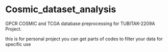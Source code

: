 # Cosmic_dataset_analysis
GPCR COSMIC and TCGA database preprocessing for TUBITAK-2209A Project.



this is for personal project you can get parts of codes to filter your data for specific use
